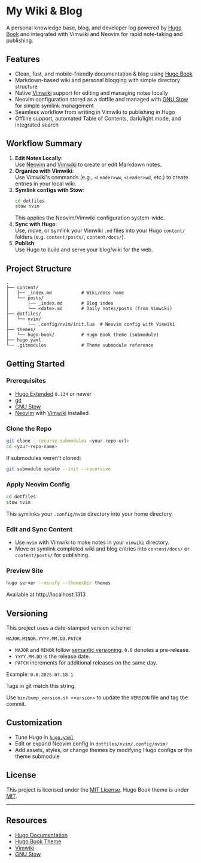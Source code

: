 # My Wiki & Blog

A personal knowledge base, blog, and developer log powered by [Hugo Book](https://github.com/alex-shpak/hugo-book) and integrated with Vimwiki and Neovim for rapid note-taking and publishing.

## Features

- Clean, fast, and mobile-friendly documentation & blog using [Hugo Book](https://github.com/alex-shpak/hugo-book)
- Markdown-based wiki and personal blogging with simple directory structure
- Native [Vimwiki](https://github.com/vimwiki/vimwiki) support for editing and managing notes locally
- Neovim configuration stored as a dotfile and managed with [GNU Stow](https://www.gnu.org/software/stow/) for simple symlink management
- Seamless workflow from writing in Vimwiki to publishing in Hugo
- Offline support, automated Table of Contents, dark/light mode, and integrated search

## Workflow Summary

1. **Edit Notes Locally**:  
   Use [Neovim](https://neovim.io/) and [Vimwiki](https://github.com/vimwiki/vimwiki) to create or edit Markdown notes.
2. **Organize with Vimwiki**:  
   Use Vimwiki's commands (e.g., `<Leader>ww`, `<Leader>wd`, etc.) to create entries in your local wiki.
3. **Symlink configs with Stow**:
   ```sh
   cd dotfiles
   stow nvim
   ```
   This applies the Neovim/Vimwiki configuration system-wide.
4. **Sync with Hugo**:  
   Use, move, or symlink your Vimwiki `.md` files into your Hugo `content/` folders (e.g. `content/posts/`, `content/docs/`).
5. **Publish**:  
   Use Hugo to build and serve your blog/wiki for the web.

## Project Structure

```
.
├── content/
│   ├── _index.md           # Wiki/docs home
│   └── posts/
│       ├── _index.md       # Blog index
│       └── <date>.md       # Daily notes/posts (from Vimwiki)
├── dotfiles/
│   └── nvim/
│       └── .config/nvim/init.lua  # Neovim config with Vimwiki
├── themes/
│   └── hugo-book/          # Hugo Book theme (submodule)
├── hugo.yaml
└── .gitmodules             # Theme submodule reference
```

## Getting Started

### Prerequisites

- [Hugo Extended](https://gohugo.io/getting-started/installing/) `0.134` or newer
- [git](https://git-scm.com/)
- [GNU Stow](https://www.gnu.org/software/stow/)
- [Neovim](https://neovim.io/) with [Vimwiki](https://github.com/vimwiki/vimwiki) installed

### Clone the Repo

```sh
git clone --recurse-submodules <your-repo-url>
cd <your-repo-name>
```

If submodules weren't cloned:
```sh
git submodule update --init --recursive
```

### Apply Neovim Config

```sh
cd dotfiles
stow nvim
```

This symlinks your `.config/nvim` directory into your home directory.

### Edit and Sync Content

- Use `nvim` with Vimwiki to make notes in your `vimwiki` directory.
- Move or symlink completed wiki and blog entries into `content/docs/` or `content/posts/` for publishing.

### Preview Site

```sh
hugo server --minify --themesDir themes
```
Available at http://localhost:1313

## Versioning

This project uses a date-stamped version scheme:

```
MAJOR.MINOR.YYYY.MM.DD.PATCH
```

- `MAJOR` and `MINOR` follow [semantic versioning](https://semver.org/). `0.0` denotes a pre-release.
- `YYYY.MM.DD` is the release date.
- `PATCH` increments for additional releases on the same day.

Example: `0.0.2025.07.18.1`.

Tags in git match this string.

Use `bin/bump_version.sh <version>` to update the `VERSION` file and tag the commit.

## Customization

- Tune Hugo in [`hugo.yaml`](./hugo.yaml)
- Edit or expand Neovim config in `dotfiles/nvim/.config/nvim/`
- Add assets, styles, or change themes by modifying Hugo configs or the theme submodule

## License

This project is licensed under the [MIT License](LICENSE).
Hugo Book theme is under [MIT](themes/hugo-book/LICENSE).

---

## Resources

- [Hugo Documentation](https://gohugo.io/documentation/)
- [Hugo Book Theme](https://github.com/alex-shpak/hugo-book/)
- [Vimwiki](https://github.com/vimwiki/vimwiki)
- [GNU Stow](https://www.gnu.org/software/stow/)
